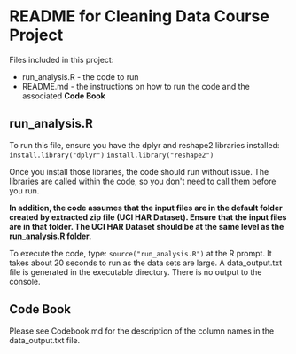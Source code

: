 README for Cleaning Data Course Project
=============

Files included in this project:
- run_analysis.R - the code to run
- README.md - the instructions on how to run the code and the associated **Code Book**

run_analysis.R
--------------
To run this file, ensure you have the dplyr and reshape2 libraries installed:  
`install.library("dplyr")`
`install.library("reshape2")`

Once you install those libraries, the code should run without issue.  The libraries are called within the code, so you don't need to call them before you run.

**In addition, the code assumes that the input files are in the default folder created by extracted zip file (UCI HAR Dataset).  Ensure that the input files are in that folder.  The UCI HAR Dataset should be at the same level as the run_analysis.R folder.**

To execute the code, type:
`source("run_analysis.R")`
at the R prompt.  It takes about 20 seconds to run as the data sets are large.  A data_output.txt file is generated in the executable directory.  There is no output to the console.

Code Book
---------
Please see Codebook.md for the description of the column names in the data_output.txt file.
